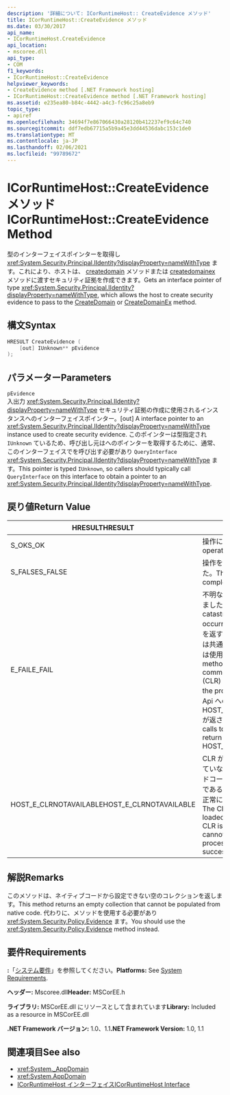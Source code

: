 ```yaml
---
description: '詳細について: ICorRuntimeHost:: CreateEvidence メソッド'
title: ICorRuntimeHost::CreateEvidence メソッド
ms.date: 03/30/2017
api_name:
- ICorRuntimeHost.CreateEvidence
api_location:
- mscoree.dll
api_type:
- COM
f1_keywords:
- ICorRuntimeHost::CreateEvidence
helpviewer_keywords:
- CreateEvidence method [.NET Framework hosting]
- ICorRuntimeHost::CreateEvidence method [.NET Framework hosting]
ms.assetid: e235ea80-b84c-4442-a4c3-fc96c25a8eb9
topic_type:
- apiref
ms.openlocfilehash: 34694f7e867066430a28120b412237ef9c64c740
ms.sourcegitcommit: ddf7edb67715a5b9a45e3dd44536dabc153c1de0
ms.translationtype: MT
ms.contentlocale: ja-JP
ms.lasthandoff: 02/06/2021
ms.locfileid: "99789672"
---
```

# <a name="icorruntimehostcreateevidence-method"></a><span data-ttu-id="a5a1c-103">ICorRuntimeHost::CreateEvidence メソッド</span><span class="sxs-lookup"><span data-stu-id="a5a1c-103">ICorRuntimeHost::CreateEvidence Method</span></span>

<span data-ttu-id="a5a1c-104">型のインターフェイスポインターを取得し <xref:System.Security.Principal.IIdentity?displayProperty=nameWithType> ます。これにより、ホストは、 [createdomain](icorruntimehost-createdomain-method.md) メソッドまたは [createdomainex](icorruntimehost-createdomainex-method.md) メソッドに渡すセキュリティ証拠を作成できます。</span><span class="sxs-lookup"><span data-stu-id="a5a1c-104">Gets an interface pointer of type <xref:System.Security.Principal.IIdentity?displayProperty=nameWithType>, which allows the host to create security evidence to pass to the [CreateDomain](icorruntimehost-createdomain-method.md) or [CreateDomainEx](icorruntimehost-createdomainex-method.md) method.</span></span>  
  
## <a name="syntax"></a><span data-ttu-id="a5a1c-105">構文</span><span class="sxs-lookup"><span data-stu-id="a5a1c-105">Syntax</span></span>  
  
```cpp  
HRESULT CreateEvidence (  
    [out] IUnknown** pEvidence  
);  
```  
  
## <a name="parameters"></a><span data-ttu-id="a5a1c-106">パラメーター</span><span class="sxs-lookup"><span data-stu-id="a5a1c-106">Parameters</span></span>  

 `pEvidence`  
 <span data-ttu-id="a5a1c-107">入出力 <xref:System.Security.Principal.IIdentity?displayProperty=nameWithType> セキュリティ証拠の作成に使用されるインスタンスへのインターフェイスポインター。</span><span class="sxs-lookup"><span data-stu-id="a5a1c-107">[out] A interface pointer to an <xref:System.Security.Principal.IIdentity?displayProperty=nameWithType> instance used to create security evidence.</span></span> <span data-ttu-id="a5a1c-108">このポインターは型指定され `IUnknown` ているため、呼び出し元はへのポインターを取得するために、通常、このインターフェイスでを呼び出す必要があり `QueryInterface` <xref:System.Security.Principal.IIdentity?displayProperty=nameWithType> ます。</span><span class="sxs-lookup"><span data-stu-id="a5a1c-108">This pointer is typed `IUnknown`, so callers should typically call `QueryInterface` on this interface to obtain a pointer to an <xref:System.Security.Principal.IIdentity?displayProperty=nameWithType>.</span></span>  
  
## <a name="return-value"></a><span data-ttu-id="a5a1c-109">戻り値</span><span class="sxs-lookup"><span data-stu-id="a5a1c-109">Return Value</span></span>  
  
|<span data-ttu-id="a5a1c-110">HRESULT</span><span class="sxs-lookup"><span data-stu-id="a5a1c-110">HRESULT</span></span>|<span data-ttu-id="a5a1c-111">説明</span><span class="sxs-lookup"><span data-stu-id="a5a1c-111">Description</span></span>|  
|-------------|-----------------|  
|<span data-ttu-id="a5a1c-112">S_OK</span><span class="sxs-lookup"><span data-stu-id="a5a1c-112">S_OK</span></span>|<span data-ttu-id="a5a1c-113">操作に成功しました。</span><span class="sxs-lookup"><span data-stu-id="a5a1c-113">The operation was successful.</span></span>|  
|<span data-ttu-id="a5a1c-114">S_FALSE</span><span class="sxs-lookup"><span data-stu-id="a5a1c-114">S_FALSE</span></span>|<span data-ttu-id="a5a1c-115">操作を完了できませんでした。</span><span class="sxs-lookup"><span data-stu-id="a5a1c-115">The operation failed to complete.</span></span>|  
|<span data-ttu-id="a5a1c-116">E_FAIL</span><span class="sxs-lookup"><span data-stu-id="a5a1c-116">E_FAIL</span></span>|<span data-ttu-id="a5a1c-117">不明な重大なエラーが発生しました。</span><span class="sxs-lookup"><span data-stu-id="a5a1c-117">An unknown, catastrophic failure occurred.</span></span> <span data-ttu-id="a5a1c-118">メソッドが E_FAIL を返す場合、このプロセスでは共通言語ランタイム (CLR) は使用できなくなります。</span><span class="sxs-lookup"><span data-stu-id="a5a1c-118">If a method returns E_FAIL, the common language runtime (CLR) is no longer usable in the process.</span></span> <span data-ttu-id="a5a1c-119">後続のホスト Api への呼び出しでは HOST_E_CLRNOTAVAILABLE が返されます。</span><span class="sxs-lookup"><span data-stu-id="a5a1c-119">Subsequent calls to any hosting APIs return HOST_E_CLRNOTAVAILABLE.</span></span>|  
|<span data-ttu-id="a5a1c-120">HOST_E_CLRNOTAVAILABLE</span><span class="sxs-lookup"><span data-stu-id="a5a1c-120">HOST_E_CLRNOTAVAILABLE</span></span>|<span data-ttu-id="a5a1c-121">CLR がプロセスに読み込まれていないか、CLR がマネージドコードを実行できない状態であるか、または呼び出しが正常に処理されていません。</span><span class="sxs-lookup"><span data-stu-id="a5a1c-121">The CLR has not been loaded into a process, or the CLR is in a state in which it cannot run managed code or process the call successfully.</span></span>|  
  
## <a name="remarks"></a><span data-ttu-id="a5a1c-122">解説</span><span class="sxs-lookup"><span data-stu-id="a5a1c-122">Remarks</span></span>  

 <span data-ttu-id="a5a1c-123">このメソッドは、ネイティブコードから設定できない空のコレクションを返します。</span><span class="sxs-lookup"><span data-stu-id="a5a1c-123">This method returns an empty collection that cannot be populated from native code.</span></span> <span data-ttu-id="a5a1c-124">代わりに、メソッドを使用する必要があり <xref:System.Security.Policy.Evidence> ます。</span><span class="sxs-lookup"><span data-stu-id="a5a1c-124">You should use the <xref:System.Security.Policy.Evidence> method instead.</span></span>  
  
## <a name="requirements"></a><span data-ttu-id="a5a1c-125">要件</span><span class="sxs-lookup"><span data-stu-id="a5a1c-125">Requirements</span></span>  

 <span data-ttu-id="a5a1c-126">**:**「[システム要件](../../get-started/system-requirements.md)」を参照してください。</span><span class="sxs-lookup"><span data-stu-id="a5a1c-126">**Platforms:** See [System Requirements](../../get-started/system-requirements.md).</span></span>  
  
 <span data-ttu-id="a5a1c-127">**ヘッダー:** Mscoree.dll</span><span class="sxs-lookup"><span data-stu-id="a5a1c-127">**Header:** MSCorEE.h</span></span>  
  
 <span data-ttu-id="a5a1c-128">**ライブラリ:** MSCorEE.dll にリソースとして含まれています</span><span class="sxs-lookup"><span data-stu-id="a5a1c-128">**Library:** Included as a resource in MSCorEE.dll</span></span>  
  
 <span data-ttu-id="a5a1c-129">**.NET Framework バージョン:** 1.0、1.1</span><span class="sxs-lookup"><span data-stu-id="a5a1c-129">**.NET Framework Version:** 1.0, 1.1</span></span>  
  
## <a name="see-also"></a><span data-ttu-id="a5a1c-130">関連項目</span><span class="sxs-lookup"><span data-stu-id="a5a1c-130">See also</span></span>

- <xref:System._AppDomain>
- <xref:System.AppDomain>
- [<span data-ttu-id="a5a1c-131">ICorRuntimeHost インターフェイス</span><span class="sxs-lookup"><span data-stu-id="a5a1c-131">ICorRuntimeHost Interface</span></span>](icorruntimehost-interface.md)
